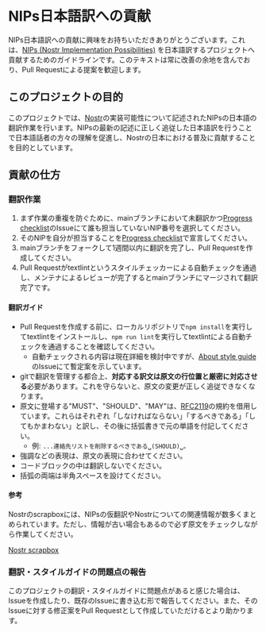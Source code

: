 # NIPs日本語訳への貢献

NIPs日本語訳への貢献に興味をお持ちいただきありがとうございます。これは、[NIPs (Nostr Implementation Possibilities)](https://github.com/nostr-protocol/nips) を日本語訳するプロジェクトへ貢献するためのガイドラインです。このテキストは常に改善の余地を含んでおり、Pull Requestによる提案を歓迎します。

## このプロジェクトの目的

このプロジェクトでは、[Nostr](https://github.com/nostr-protocol/nostr)の実装可能性について記述されたNIPsの日本語の翻訳作業を行います。NIPsの最新の記述に正しく追従した日本語訳を行うことで日本語話者の方々の理解を促進し、Nostrの日本における普及に貢献することを目的としています。

## 貢献の仕方

### 翻訳作業

1. まず作業の重複を防ぐために、mainブランチにおいて未翻訳かつ[Progress checklist](https://github.com/nostr-jp/nips-ja/issues/1)のIssueにて誰も担当していないNIP番号を選択してください。
2. そのNIPを自分が担当することを[Progress checklist](https://github.com/nostr-jp/nips-ja/issues/1)で宣言してください。
3. mainブランチをフォークして1週間以内に翻訳を完了し、Pull Requestを作成してください。
4. Pull Requestがtextlintというスタイルチェッカーによる自動チェックを通過し、メンテナによるレビューが完了するとmainブランチにマージされて翻訳完了です。

#### 翻訳ガイド

- Pull Requestを作成する前に、ローカルリポジトリで`npm install`を実行してtextlintをインストールし、`npm run lint`を実行してtextlintによる自動チェックを通過することを確認してください。
  - 自動チェックされる内容は現在詳細を検討中ですが、[About style guide](https://github.com/nostr-jp/nips-ja/issues/6)のIssueにて暫定案を示しています。
- gitで翻訳を管理する都合上、**対応する訳文は原文の行位置と厳密に対応させる**必要があります。これを守らないと、原文の変更が正しく追従できなくなります。
- 原文に登場する"MUST"、"SHOULD"、"MAY"は、[RFC2119](https://datatracker.ietf.org/doc/html/rfc2119)の規約を借用しています。これらはそれぞれ「しなければならない」「するべきである」「してもかまわない」と訳し、その後に括弧書きで元の単語を付記してください。
  - 例: `...連絡先リストを削除するべきである␣(SHOULD)␣。`
- 強調などの表現は、原文の表現に合わせてください。
- コードブロックの中は翻訳しないでください。
- 括弧の両端は半角スペースを設けてください。

#### 参考

Nostrのscrapboxには、NIPsの仮翻訳やNostrについての関連情報が数多くまとめられています。ただし、情報が古い場合もあるので必ず原文をチェックしながら作業してください。

[Nostr scrapbox](https://scrapbox.io/nostr/NIP)

### 翻訳・スタイルガイドの問題点の報告

このプロジェクトの翻訳・スタイルガイドに問題点があると感じた場合は、Issueを作成したり、既存のIssueに書き込む形で報告してください。また、そのIssueに対する修正案をPull Requestとして作成していただけるとより助かります。
